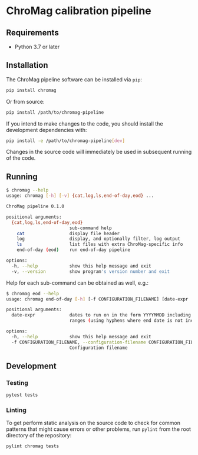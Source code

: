 # ChroMag calibration pipeline

## Requirements

- Python 3.7 or later

## Installation

The ChroMag pipeline software can be installed via `pip`:

``` bash
pip install chromag
```

Or from source:

``` bash
pip install /path/to/chromag-pipeline
```

If you intend to make changes to the code, you should install the development
dependencies with:

``` bash
pip install -e /path/to/chromag-pipeline[dev]
```

Changes in the source code will immediately be used in subsequent running of the
code.

## Running

``` bash
$ chromag --help
usage: chromag [-h] [-v] {cat,log,ls,end-of-day,eod} ...

ChroMag pipeline 0.1.0

positional arguments:
  {cat,log,ls,end-of-day,eod}
                        sub-command help
    cat                 display file header
    log                 display, and optionally filter, log output
    ls                  list files with extra ChroMag-specific info
    end-of-day (eod)    run end-of-day pipeline

options:
  -h, --help            show this help message and exit
  -v, --version         show program's version number and exit
```

Help for each sub-command can be obtained as well, e.g.:

``` bash
$ chromag eod --help
usage: chromag end-of-day [-h] [-f CONFIGURATION_FILENAME] [date-expr ...]

positional arguments:
  date-expr             dates to run on in the form YYYYMMDD including lists (using commas) and
                        ranges (using hyphens where end date is not included)

options:
  -h, --help            show this help message and exit
  -f CONFIGURATION_FILENAME, --configuration-filename CONFIGURATION_FILENAME
                        Configuration filename
```

## Development

### Testing

``` bash
pytest tests
```

### Linting

To get perform static analysis on the source code to check for common patterns
that might cause errors or other problems, run `pylint` from the root directory
of the repository:

``` bash
pylint chromag tests
```
